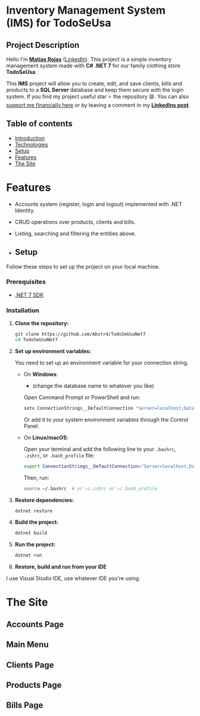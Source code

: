 # Inventory Management System (IMS) for TodoSeUsa

Project Description
-------------------
Hello I'm **[Matias Rojas](https://www.linkedin.com/in/matiasrojasmargaritini/)** ([LinkedIn](https://www.linkedin.com/in/matiasrojasmargaritini/)). This project is a simple inventory management system made with **C# .NET 7** for our family clothing store **TodoSeUsa**.

  This **IMS** project will allow you to create, edit, and save clients, bills and products to a **SQL Server** database and keep them secure with the login system. If you find my project useful star :star: the repository :smile:. You can also [support me financially here]() or by leaving a comment in my **[LinkedIns post]()**. 

## Table of contents
* [Introduction](#project-description)
* [Technologies](#technologies)
* [Setup](#setup)
* [Features](#features)
* [The Site](#the-site)

# Features

- Accounts system (register, login and logout) implemented with .NET Identity.
- CRUD operations over products, clients and bills.
- Listing, searching and filtering the entities above.

- ## Setup

Follow these steps to set up the project on your local machine.

### Prerequisites

- [.NET 7 SDK](https://dotnet.microsoft.com/download/dotnet/7.0)

### Installation

1. **Clone the repository:**

    ```sh
    git clone https://github.com/Abstr4/TodoSeUsaNet7
    cd TodoSeUsaNet7
    ```

2. **Set up environment variables:**

    You need to set up an environment variable for your connection string.

    - On **Windows**:

      - (change the database name to whatever you like)
      
      Open Command Prompt or PowerShell and run:

      ```sh
      setx ConnectionStrings__DefaultConnection "Server=localhost;Database=TodoSeUsaNet7;Trusted_Connection=True;MultipleActiveResultSets=true;TrustServerCertificate=true"
      ``` 

      Or add it to your system environment variables through the Control Panel.

    - On **Linux/macOS**:

      Open your terminal and add the following line to your `.bashrc`, `.zshrc`, or `.bash_profile` file:

      ```sh
      export ConnectionStrings__DefaultConnection="Server=localhost;Database=TodoSeUsaNet7;Trusted_Connection=True;MultipleActiveResultSets=true;TrustServerCertificate=true"
      ```

      Then, run:

      ```sh
      source ~/.bashrc  # or ~/.zshrc or ~/.bash_profile
      ```

3. **Restore dependencies:**

    ```sh
    dotnet restore
    ```

4. **Build the project:**

    ```sh
    dotnet build
    ```

5. **Run the project:**

    ```sh
    dotnet run
    ```
    
6. **Restore, build and run from your IDE**

  I use Visual Studio IDE, use whatever IDE you're using.
  
# The Site

## Accounts Page

## Main Menu

## Clients Page

## Products Page

## Bills Page




